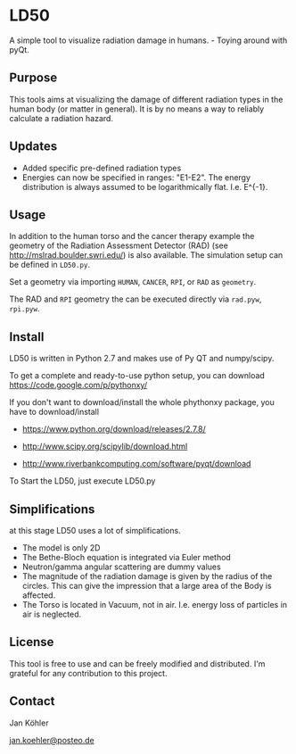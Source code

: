 LD50
====

A simple tool to visualize radiation damage in humans. - Toying around with pyQt.

Purpose
-------

This tools aims at visualizing the damage of different radiation types in the human body (or matter in general). It is by no means a way to reliably calculate a radiation hazard.

Updates
-------
* Added specific pre-defined radiation types
* Energies can now be specified in ranges: "E1-E2". The energy distribution is always assumed to be logarithmically flat. I.e. E^{-1}.

Usage
-------

In addition to the human torso and the cancer therapy example the geometry of the Radiation Assessment Detector (RAD) (see http://mslrad.boulder.swri.edu/) is also available. The simulation setup can be defined in `LD50.py`.

Set a geometry via importing `HUMAN`, `CANCER`, `RPI`, or `RAD` as `geometry`.

The RAD and `RPI` geometry the can be executed directly via `rad.pyw`, `rpi.pyw`.

Install
-------

LD50 is written in Python 2.7 and makes use of Py QT and numpy/scipy.

To get a complete and ready-to-use python setup, you can download https://code.google.com/p/pythonxy/

If you don't want to download/install the whole phythonxy package, you have to download/install

* https://www.python.org/download/releases/2.7.8/

* http://www.scipy.org/scipylib/download.html

* http://www.riverbankcomputing.com/software/pyqt/download

To Start the LD50, just execute LD50.py

Simplifications
---------------

at this stage LD50 uses a lot of simplifications.

* The model is only 2D
* The Bethe-Bloch equation is integrated via Euler method
* Neutron/gamma angular scattering are dummy values
* The magnitude of the radiation damage is given by the radius of the circles. This can give the impression that a large area of the Body is affected.
* The Torso is located in Vacuum, not in air. I.e. energy loss of particles in air is neglected.

License
-------

This tool is free to use and can be freely modified and distributed. I'm grateful for any contribution to this project.

Contact
-------

Jan Köhler

jan.koehler@posteo.de
